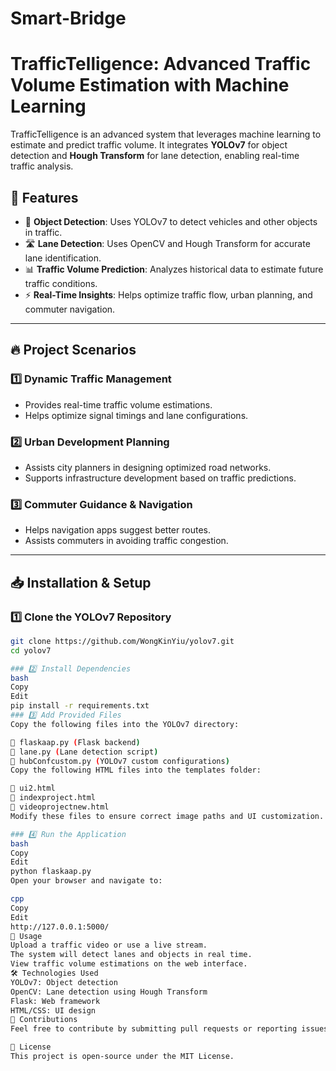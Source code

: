 # Smart-Bridge
# TrafficTelligence: Advanced Traffic Volume Estimation with Machine Learning  

TrafficTelligence is an advanced system that leverages machine learning to estimate and predict traffic volume. It integrates **YOLOv7** for object detection and **Hough Transform** for lane detection, enabling real-time traffic analysis.  

## 🚀 Features  
- 🚗 **Object Detection**: Uses YOLOv7 to detect vehicles and other objects in traffic.  
- 🛣️ **Lane Detection**: Uses OpenCV and Hough Transform for accurate lane identification.  
- 📊 **Traffic Volume Prediction**: Analyzes historical data to estimate future traffic conditions.  
- ⚡ **Real-Time Insights**: Helps optimize traffic flow, urban planning, and commuter navigation.  

---

## 🔥 Project Scenarios  
### 1️⃣ Dynamic Traffic Management  
- Provides real-time traffic volume estimations.  
- Helps optimize signal timings and lane configurations.  

### 2️⃣ Urban Development Planning  
- Assists city planners in designing optimized road networks.  
- Supports infrastructure development based on traffic predictions.  

### 3️⃣ Commuter Guidance & Navigation  
- Helps navigation apps suggest better routes.  
- Assists commuters in avoiding traffic congestion.  

---

## 📥 Installation & Setup  

### 1️⃣ Clone the YOLOv7 Repository  
```bash
git clone https://github.com/WongKinYiu/yolov7.git  
cd yolov7

### 2️⃣ Install Dependencies
bash
Copy
Edit
pip install -r requirements.txt  
### 3️⃣ Add Provided Files
Copy the following files into the YOLOv7 directory:

📜 flaskaap.py (Flask backend)
📜 lane.py (Lane detection script)
📜 hubConfcustom.py (YOLOv7 custom configurations)
Copy the following HTML files into the templates folder:

📄 ui2.html
📄 indexproject.html
📄 videoprojectnew.html
Modify these files to ensure correct image paths and UI customization.

### 4️⃣ Run the Application
bash
Copy
Edit
python flaskaap.py  
Open your browser and navigate to:

cpp
Copy
Edit
http://127.0.0.1:5000/
📌 Usage
Upload a traffic video or use a live stream.
The system will detect lanes and objects in real time.
View traffic volume estimations on the web interface.
🛠️ Technologies Used
YOLOv7: Object detection
OpenCV: Lane detection using Hough Transform
Flask: Web framework
HTML/CSS: UI design
🤝 Contributions
Feel free to contribute by submitting pull requests or reporting issues.

📜 License
This project is open-source under the MIT License.

